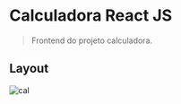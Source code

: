 # Calculadora React JS
> Frontend do projeto calculadora.


## Layout

![cal](https://user-images.githubusercontent.com/46055504/94930896-71c45180-049d-11eb-8300-208f9e183baa.PNG)


